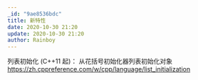 ```yaml
---
_id: "9ae8536bdc"
title: 新特性
date: 2020-10-30 21:20
update: 2020-10-30 21:20
author: Rainboy
---
```


列表初始化 (C++11 起)： 从花括号初始化器列表初始化对象
https://zh.cppreference.com/w/cpp/language/list_initialization

